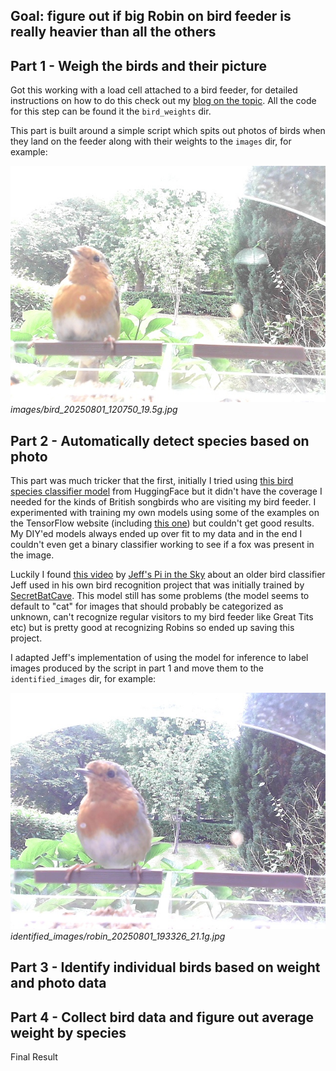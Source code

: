## Goal: figure out if big Robin on bird feeder is really heavier than all the others



## Part 1 - Weigh the birds and their picture

Got this working with a load cell attached to a bird feeder, for detailed instructions on how to do this check out my [blog on the topic](https://hughevans.dev/load-cell-raspberry-pi/). All the code for this step can be found it the `bird_weights` dir.

This part is built around a simple script which spits out photos of birds when they land on the feeder along with their weights to the `images` dir, for example:

![A picture of a robin on a bird feeder](bird_weights/bird_20250801_120750_19.5g.jpg)
*images/bird_20250801_120750_19.5g.jpg*

## Part 2 - Automatically detect species based on photo

This part was much tricker that the first, initially I tried using [this bird species classifier model](https://huggingface.co/chriamue/bird-species-classifier/blob/main/README.md) from HuggingFace but it didn't have the coverage I needed for the kinds of British songbirds who are visiting my bird feeder. I experimented with training my own models using some of the examples on the TensorFlow website (including [this one](https://github.com/tensorflow/docs/blob/master/site/en/tutorials/images/classification.ipynb)) but couldn't get good results. My DIY'ed models always ended up over fit to my data and in the end I couldn't even get a binary classifier working to see if a fox was present in the image.

Luckily I found [this video](https://youtu.be/pFEhSCYy2LA?si=tYME7Nr-nK6w-ieE) by [Jeff's Pi in the Sky](www.youtube.com/@jeffs_piinthesky) about an older bird classifier Jeff used in his own bird recognition project that was initially trained by [SecretBatCave](https://github.com/secretbatcave/Uk-Bird-Classifier). This model still has some problems (the model seems to default to "cat" for images that should probably be categorized as unknown, can't recognize regular visitors to my bird feeder like Great Tits etc) but is pretty good at recognizing Robins so ended up saving this project.

I adapted Jeff's implementation of using the model for inference to label images produced by the script in part 1 and move them to the `identified_images` dir, for example:

![A picture of a robin on a bird feeder](bird_identifier/robin_20250801_193326_21.1g.jpg)
*identified_images/robin_20250801_193326_21.1g.jpg*

## Part 3 - Identify individual birds based on weight and photo data

## Part 4 - Collect bird data and figure out average weight by species

Final Result